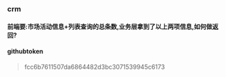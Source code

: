 ### crm

#### 前端要:市场活动信息+列表查询的总条数,业务层拿到了以上两项信息,如何做返回?
#### githubtoken
> fcc6b7611507da6864482d3bc3071539945c6173 
